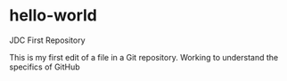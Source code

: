 # hello-world
JDC First Repository

This is my first edit of a file in a Git repository.
Working to understand the specifics of GitHub

